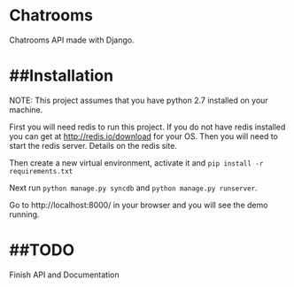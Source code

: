 Chatrooms
=========

Chatrooms API made with Django.

##Installation
==============

NOTE: This project assumes that you have python 2.7 installed on your machine.

First you will need redis to run this project. If you do not have redis installed you can get at http://redis.io/download for your OS. Then you will need to start the redis server. Details on the redis site.

Then create a new virtual environment, activate it and `pip install -r requirements.txt`

Next run `python manage.py syncdb` and `python manage.py runserver`.

Go to http://localhost:8000/ in your browser and you will see the demo running.

##TODO
======

Finish API and Documentation
